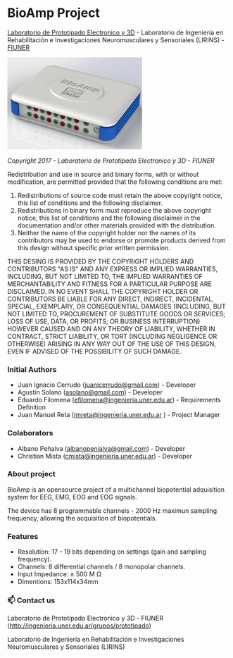 # BioAmp Project

[Laboratorio de Prototipado Electronico y 3D](http://ingenieria.uner.edu.ar/grupos/prototipado) - Laboratorio de Ingenierı́a en Rehabilitación e Investigaciones Neuromusculares y Sensoriales (LIRINS) - [FIUNER](http://ingenieria.uner.edu.ar)

![Bioamp](https://github.com/cielogodoy/bioamp/blob/master/BioAmp.PNG)

*Copyright 2017 - Laboratorio de Prototipado Electronico y 3D - FIUNER*

Redistribution and use in source and binary forms, with or without modification, are permitted provided that the following conditions are met:

1. Redistributions of source code must retain the above copyright notice, this list of conditions and the following disclaimer.
2. Redistributions in binary form must reproduce the above copyright notice, this list of conditions and the following disclaimer in the documentation and/or other materials provided with the distribution.
3. Neither the name of the copyright holder nor the names of its contributors may be used to endorse or promote products derived from this design without specific prior written permission.

THIS DESING IS PROVIDED BY THE COPYRIGHT HOLDERS AND CONTRIBUTORS "AS IS" AND ANY EXPRESS OR IMPLIED WARRANTIES, INCLUDING, BUT NOT LIMITED TO, THE IMPLIED WARRANTIES OF MERCHANTABILITY AND FITNESS FOR A PARTICULAR PURPOSE ARE DISCLAIMED. IN NO EVENT SHALL THE COPYRIGHT HOLDER OR CONTRIBUTORS BE LIABLE FOR ANY DIRECT, INDIRECT, INCIDENTAL, SPECIAL, EXEMPLARY, OR CONSEQUENTIAL DAMAGES (INCLUDING, BUT NOT LIMITED TO, PROCUREMENT OF SUBSTITUTE GOODS OR SERVICES; LOSS OF USE, DATA, OR PROFITS; OR BUSINESS INTERRUPTION) HOWEVER CAUSED AND ON ANY THEORY OF LIABILITY, WHETHER IN CONTRACT, STRICT LIABILITY, OR TORT (INCLUDING NEGLIGENCE OR OTHERWISE) ARISING IN ANY WAY OUT OF THE USE OF THIS DESIGN, EVEN IF ADVISED OF THE POSSIBILITY OF SUCH DAMAGE.

### Initial Authors
- Juan Ignacio Cerrudo (juanicerrudo@gmail.com) - Developer
- Agustin Solano (asolano@gmail.com) - Developer
- Eduardo Filomena (efilomena@ingenieria.uner.edu.ar) - Requirements Definition
- Juan Manuel Reta (jmreta@ingenieria.uner.edu.ar ) - Project Manager

### Colaborators
- Albano Peñalva (albanopenialva@gmail.com) - Developer
- Christian Mista (cmista@ingenieria.uner.edu.ar) - Developer

### About project
BioAmp is an opensource project of a multichannel biopotential adquisition system for EEG, EMG, EOG and EOG signals.

The device has 8 programmable channels - 2000 Hz maximun sampling frequency, allowing the acquisition of biopotentials.

### Features

- Resolution: 17 - 19 bits depending on settings (gain and sampling frequency).
- Channels: 8 differential channels / 8 monopolar channels.
- Input Impedance: ≥ 500 M Ω
- Dimentions: 153x114x34mm

### 📫 Contact us
Laboratorio de Prototipado Electronico y 3D - FIUNER (http://ingenieria.uner.edu.ar/grupos/prototipado)

Laboratorio de Ingenierı́a en Rehabilitación e Investigaciones Neuromusculares y Sensoriales (LIRINS)